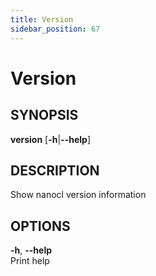 ```yaml
---
title: Version
sidebar_position: 67
---
```


# Version

## SYNOPSIS

**version** \[**-h**\|**--help**\]

## DESCRIPTION

Show nanocl version information

## OPTIONS

**-h**, **--help**  
Print help
